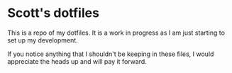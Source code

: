 Scott's dotfiles
===
This is a repo of my dotfiles. It is a work in progress as I am just starting
to set up my development.

If you notice anything that I shouldn't be keeping in these files, I would
appreciate the heads up and will pay it forward.


